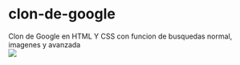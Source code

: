 # clon-de-google
Clon de Google en HTML Y CSS con funcion de busquedas normal, imagenes y avanzada
<br/>
<img src="https://i.imgur.com/BgnJtA6.jpg"/>
